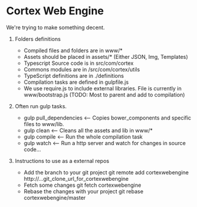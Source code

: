 Cortex Web Engine
========================

We're trying to make something decent.


1. Folders definitions
	- Compiled files and folders are in www/*
	- Assets should be placed in assets/* (Either JSON, Img, Templates)
	- Typescript Source code is in src/com/cortex
	- Commons modules are in /src/com/cortex/utils
	- TypeScript definitions are in ./definitions
	- Compilation tasks are defined in gulpfile.js
	- We use require.js to include external libraries. File is currently in www/bootstrap.js (TODO: Most to parent and add to compilation)

2. Often run gulp tasks.
	- gulp pull_dependencies <-- Copies bower_components and specific files to www/lib.
	- gulp clean <-- Cleans all the assets and lib in www/*
	- gulp compile <-- Run the whole compilation task
	- gulp watch <-- Run a http server and watch for changes in source code...

3. Instructions to use as a external repos
	- Add the branch to your git project
		git remote add cortexwebengine http://...git_clone_url_for_cortexwebengine
	- Fetch some changes
		git fetch cortexwebengine
	- Rebase the changes with your project
		git rebase cortexwebengine/master

